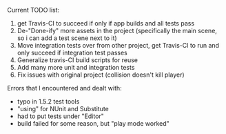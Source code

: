 
Current TODO list:

1. get Travis-CI to succeed if only if app builds and all tests pass
2. De-"Done-ify" more assets in the project (specifically the main scene, so i can add a test scene next to it)
3. Move integration tests over from other project, get Travis-CI to run and only succeed if integration test passes
4. Generalize travis-CI build scripts for reuse
5. Add many more unit and integration tests
6. Fix issues with original project (collision doesn't kill player)

Errors that I encountered and dealt with:
- typo in 1.5.2 test tools
- "using" for NUnit and Substitute
- had to put tests under "Editor"
- build failed for some reason, but "play mode worked"
